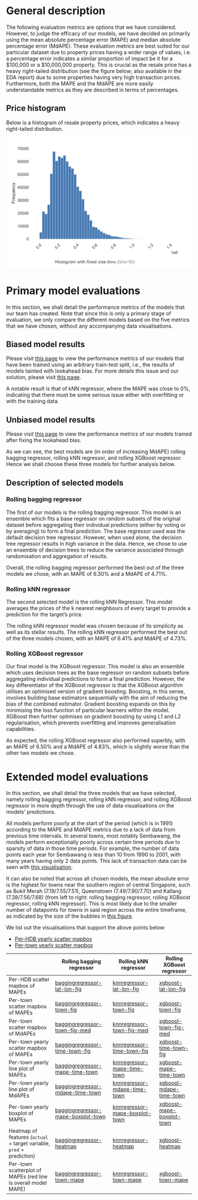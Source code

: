 # General description
The following evaluation metrics are options that we have considered. However, to judge the efficacy of our models, we have decided on primarily using the mean absolute percentage error (MAPE) and median absolute percentage error (MdAPE). These evaluation metrics are best suited for our particular dataset due to property prices having a wider range of values, i.e. a percentage error indicates a similar proportion of impact be it for a $100,000 or a $10,000,000 property. This is crucial as the resale price has a heavy right-tailed distribution (see the figure below; also available in the EDA report) due to some properties having very high transaction prices. Furthermore, both the MAPE and the MdAPE are more easily understandable metrics as they are described in terms of percentages.

## Price histogram
Below is a histogram of resale property prices, which indicates a heavy right-tailed distribution.

![price-freq-hist.jpg](price-freq-hist.jpg)

# Primary model evaluations
In this section, we shall detail the performance metrics of the models that our team has created. Note that since this is only a primary stage of evaluation, we only compare the different models based on the five metrics that we have chosen, without any accompanying data visualisations.

## Biased model results
Please visit [this page](results-biased.md) to view the performance metrics of our models that have been trained using an arbitrary train-test split, i.e., the results of models tainted with lookahead bias. For more details this issue and our solution, please visit [this page](lookahead-bias.md).

A notable result is that of kNN regressor, where the MAPE was close to 0%, indicating that there must be some serious issue either with overfitting or with the training data.

## Unbiased model results
Please visit [this page](results-unbiased.md) to view the performance metrics of our models trained after fixing the lookahead bias.

As we can see, the best models are (in order of increasing MdAPE) rolling bagging regressor, rolling kNN regressor, and rolling XGBoost regressor. Hence we shall choose these three models for further analysis below.

## Description of selected models

### Rolling bagging regressor
The first of our models is the rolling bagging regressor. This model is an ensemble which fits a base regressor on random subsets of the original dataset before aggregating their individual predictions (either by voting or by averaging) to form a final prediction. The base regressor used was the default decision tree regressor. However, when used alone, the decision tree regressor results in high variance in the data. Hence, we chose to use an ensemble of decision trees to reduce the variance associated through randomisation and aggregation of results.

Overall, the rolling bagging regressor performed the best out of the three models we chose, with an MAPE of 6.30%  and a MdAPE of 4.71%.

### Rolling kNN regressor
The second selected model is the rolling kNN Regressor. This model averages the prices of the k nearest neighbours of every target to provide a prediction for the target’s price.


The rolling kNN regressor model was chosen because of its simplicity as well as its stellar results. The rolling kNN regressor performed the best out of the three models chosen, with an MAPE of 6.41% and MdAPE of 4.73%. 

### Rolling XGBoost regressor
Our final model is the XGBoost regressor. This model is also an ensemble which uses decision trees as the base regressor on random subsets before aggregating individual predictions to form a final prediction. However, the key differentiator of the XGBoost regressor is that the XGBoost algorithm utilises an optimised version of gradient boosting. Boosting, in this sense, involves building base estimators sequentially  with the aim of reducing the bias of the combined estimator. Gradient boosting expands on this by minimising the loss function of particular learners within the model. XGBoost then further optimises on gradient boosting by using L1 and L2 regularisation, which prevents overfitting and improves generalisation capabilities.

As expected, the rolling XGBoost regressor also performed superbly, with an MAPE of 6.50% and a MdAPE of 4.83%, which is slightly worse than the other two models we chose.

# Extended model evaluations
In this section, we shall detail the three models that we have selected, namely rolling bagging regressor, rolling kNN regressor, and rolling XGBoost regressor in more depth through the use of data visualisations on the models' predictions.

All models perform poorly at the start of the period (which is in 1991) according to the MAPE and MdAPE metrics due to a lack of data from previous time intervals. In several towns, most notably Sembawang, the models perform exceptionally poorly across certain time periods due to sparsity of data in those time periods. For example, the number of data points each year for Sembawang is less than 10 from 1990 to 2001, with many years having only 2 data points. This lack of transaction data can be seen with [this visualisation](town-over-time-fig.html).

It can also be noted that across all chosen models, the mean absolute error is the highest for towns near the southern region of central Singapore, such as Bukit Merah (7.19/7.55/7.51), Queenstown (7.49/7.90/7.70) and Kallang (7.38/7.56/7.68) (from left to right: rolling bagging regressor, rolling XGBoost regressor, rolling kNN regressor). This is most likely due to the smaller number of datapoints for towns in said region across the entire timeframe, as indicated by the size of the bubbles in [this figure](town-overall-fig.html).

We list out the visualisations that support the above points below:

* [Per-HDB yearly scatter mapbox](geocoding_fig.html)
* [Per-town yearly scatter mapbox](town_geocoding_fig.html)

| |Rolling bagging regressor | Rolling kNN regressor | Rolling XGBoost regressor | 
|-|----|--------|----------|
| Per-HDB scatter mapbox of MAPEs |[baggingregressor-lat-lon-fig](./rolling-baggingregressor/baggingregressor-lat-lon-fig.html) | [knnregressor-lat-lon-fig](./rolling-knnregressor/knnregressor-lat-lon-fig.html) | [xgboost-lat-lon-fig](./rolling-xgboost/xgboost-lat-lon-fig.html)|
| Per-town scatter mapbox of MAPEs |[baggingregressor-town-fig](./rolling-baggingregressor/baggingregressor-town-fig.html) | [knnregressor-town-fig](./rolling-knnregressor/knnregressor-town-fig.html)| [xgboost-town-fig](./rolling-xgboost/xgboost-town-fig.html)|
| Per-town scatter mapbox of MdAPEs | [baggingregressor-town-fig-med](./rolling-baggingregressor/baggingregressor-town-fig-med.html) | [knnregressor-town-fig-med](./rolling-knnregressor/knnregressor-town-fig-med.html) | [xgboost-town-fig-med](./rolling-xgboost/xgboost-town-fig-med.html)|
| Per-town yearly scatter mapbox of MAPEs | [baggingregressor-time-town-fig](./rolling-baggingregressor/baggingregressor-time-town-fig.html) |[knnregressor-time-town-fig](./rolling-knnregressor/knnregressor-time-town-fig.html) | [xgboost-time-town-fig](./rolling-xgboost/xgboost-time-town-fig.html) |
| Per-town yearly line plot of MAPEs |[baggingregressor-mape-time-town](./rolling-baggingregressor/baggingregressor-mape-time-town.html) | [knnregressor-mape-time-town](./rolling-knnregressor/knnregressor-mape-time-town.html) | [xgboost-mape-time-town](./rolling-xgboost/xgboost-mape-time-town.html) |
| Per-town yearly line plot of MdAPEs |[baggingregressor-mdape-time-town](./rolling-baggingregressor/baggingregressor-mdape-time-town.html) |[knnregressor-mdape-time-town](./rolling-knnregressor/knnregressor-mdape-time-town.html) | [xgboost-mdape-time-town](./rolling-xgboost/xgboost-mdape-time-town.html) |
| Per-town yearly boxplot of MAPEs |[baggingregressor-mape-boxplot-town](./rolling-baggingregressor/baggingregressor-mape-boxplot-town.html) | [knnregressor-mape-boxplot-town](./rolling-knnregressor/knnregressor-mape-boxplot-town.html)| [xgboost-mape-boxplot-town](./rolling-xgboost/xgboost-mape-boxplot-town.html) |
| Heatmap of features (`actual` = target variable, `pred` = prediction) | [baggingregressor-heatmap](./rolling-baggingregressor/baggingregressor-heatmap.html)| [knnregressor-heatmap](./rolling-knnregressor/knnregressor-heatmap.html)| [xgboost-heatmap](./rolling-xgboost/xgboost-heatmap.html) |
| Per-town scatterplot of MAPEs (red line is overall model MAPE) | [baggingregressor-town-mape](./rolling-baggingregressor/baggingregressor-town-mape.png) | [knnregressor-town-mape](./rolling-knnregressor/knnregressor-town-mape.png) | [xgboost-town-mape](./rolling-xgboost/xgboost-town-mape.png)| 

